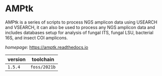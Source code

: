 # AMPtk

AMPtk is a series of scripts to process NGS amplicon data using USEARCH and VSEARCH, it can also be used to process any NGS amplicon data and includes databases setup for analysis of fungal ITS, fungal LSU, bacterial 16S, and insect COI amplicons.

*homepage*: <https://amptk.readthedocs.io>

version | toolchain
--------|----------
``1.5.4`` | ``foss/2021b``
